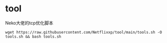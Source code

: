 # tool
Neko大佬的tcp优化脚本


    wget https://raw.githubusercontent.com/Netflixxp/tool/main/tools.sh -O tools.sh && bash tools.sh
